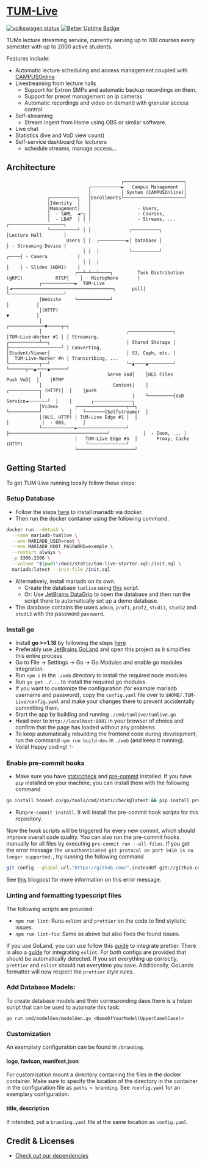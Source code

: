 # [TUM-Live](https://live.rbg.tum.de)

[![volkswagen status](https://auchenberg.github.io/volkswagen/volkswargen_ci.svg?v=1)](https://github.com/auchenberg/volkswagen) [![Better Uptime Badge](https://betteruptime.com/status-badges/v1/monitor/7hms.svg)](https://tum-live.betteruptime.com)


TUMs lecture streaming service, currently serving up to 100 courses every semester with up to 2000 active students.

Features include:
- Automatic lecture scheduling and access management coupled with [CAMPUSOnline](https://www.tugraz.at/tu-graz/organisationsstruktur/serviceeinrichtungen-und-stabsstellen/campusonline/)
- Livestreaming from lecture halls
  - Support for Extron SMPs and automatic backup recordings on them.
  - Support for preset management on ip cameras
  - Automatic recordings and video on demand with granular access control.
- Self-streaming
  - Stream ingest from Home using OBS or similar software.
- Live chat 
- Statistics (live and VoD view count)
- Self-service dashboard for lecturers 
  - schedule streams, manage access...

## Architecture

```
                                          ┌──────────────────────┐
                              ┌───────────►   Campus Management  │
                              │           │ System (CAMPUSOnline)│
               ┌──────────┐   │Enrollments└──────────────────────┘
               │Identity  │   │
               │Management│   │                 - Users,
               │  - SAML  ◄─┐ │                 - Courses,
               │  - LDAP  │ │ │                 - Streams, ...                               ┌────────────────────┐
               └──────────┘ │ │              ┌──────────┐                                    │Lecture Hall        │
                      Users │ │  ┌──────────►│ Database │                                    │ - Streaming Device │
                            │ │  │           └──────────┘                               ┌────┤ - Camera           │
                            │ │  │                                                      │    │ - Slides (HDMI)    │
                         ┌──┴─┴──┴────┐         Task Distribution (gRPC)            RTSP│    │ - Microphone       │
            ┌────────────►  TUM-Live  │◄─────────────────────────────────────┐      pull│    └────────────────────┘
            │Website     └────────────┘                                      │          │
            │(HTTP)                                                          ▼          │
            │                                                             ┌─────────────▼─────┬─┐
            │                               ┌────────────────┐            │TUM-Live-Worker #1 │ │ Streaming,
┌───────────┴──┐                            │ Shared Storage │            ├───────────────────┘ │ Converting,
│Student/Viewer│                            │ S3, Ceph, etc. │            │  TUM-Live-Worker #n │ Transcribing, ...
└───────────┬──┘                            └─▲────▲─────────┘            └──────┬──▲────▲──────┘
            │                        Serve Vod│    │HLS Files            Push VoD│  │    │RTMP
            │                          Content│    │         ┌───────────┐ (HTTP)│  │    │push
            │                                 │    └─────────┤VoD Service◄───────┘  │    │       ┌──────────────┐
            │Videos      ┌──────────────────┬─┴┐             └───────────┘          │    └───────┤Selfstreamer  │
            │(HLS, HTTP) │ TUM-Live Edge #1 │  │                                    │            │  - OBS,      │
            └────────────►──────────────────┘  ├────────────────────────────────────┘            │  - Zoom, ... │
                         │   TUM-Live Edge #n  │       Proxy, Cache (HTTP)                       └──────────────┘
                         └─────────────────────┘
```

## Getting Started

To get TUM-Live running locally follow these steps:

### Setup Database
- Follow the steps [here](https://mariadb.com/kb/en/installing-and-using-mariadb-via-docker/) to install mariadb via docker.
- Then run the docker container using the following command.
```bash
docker run --detach \
  --name mariadb-tumlive \
  --env MARIADB_USER=root \
  --env MARIADB_ROOT_PASSWORD=example \
  --restart always \
  -p 3306:3306 \
  --volume "$(pwd)"/docs/static/tum-live-starter.sql:/init.sql \
  mariadb:latest --init-file /init.sql
```
- Alternatively, install mariadb on its own.
  - Create the database `tumlive` using [this](https://github.com/joschahenningsen/TUM-Live/files/8505487/tum-live-starter.zip) script.
  - Or: Use [JetBrains DataGrip](https://www.jetbrains.com/datagrip/) to open the database and then run the script there to automatically set up a demo database.
- The database contains the users `admin`, `prof1`, `prof2`, `studi1`, `studi2` and `studi3` with the password `password`.

### Install go

- Install **go >=1.18** by following the steps [here](https://go.dev/doc/install)
- Preferably use [JetBrains GoLand](https://youtu.be/vetAfxQxyJE) and open this project as it simplifies this entire process
- Go to File -> Settings -> Go -> Go Modules and enable go modules integration.
- Run `npm i` in the `./web` directory to install the required node modules
- Run `go get ./...` to install the required go modules
- If you want to customize the configuration (for example mariadb username and password), copy the `config.yaml` file over to `$HOME/.TUM-Live/config.yaml` and make your changes there to prevent accidentally committing them.
- Start the app by building and running `./cmd/tumlive/tumlive.go`
- Head over to `http://localhost:8081` in your browser of choice and confirm that the page has loaded without any problems.
- To keep automatically rebuilding the frontend code during development, run the command `npm run build-dev` in `./web` (and keep it running).
- Voilà! Happy coding! :sparkles:

### Enable pre-commit hooks

- Make sure you have [staticcheck](https://staticcheck.io/docs/getting-started/)
and [pre-commit](https://pre-commit.com/#install) installed. If you have `pip` installed on your machine, you can install them with the following command
```bash
go install honnef.co/go/tools/cmd/staticcheck@latest && pip install pre-commit
```
- Run`pre-commit install`. It will install the pre-commit hook scripts for this repository.

Now the hook scripts will be triggered for every new commit, which should improve overall code quality.
You can also run the pre-commit hooks manually for all files by executing `pre-commit run --all-files`. If you get the error message `The unauthenticated git protocol on port 9418 is no longer supported.`, try running the following command
```bash
git config --global url."https://github.com/".insteadOf git://github.com/
```
See [this](https://github.blog/2021-09-01-improving-git-protocol-security-github/) blogpost for more information on this error message.
### Linting and formatting typescript files

The following scripts are provided:

- `npm run lint`: Runs `eslint` and `prettier` on the code to find stylistic issues.
- `npm run lint-fix`: Same as above but also fixes the found issues.

If you use GoLand, you can use follow this [guide](https://www.jetbrains.com/help/idea/prettier.html) to integrate
prettier. There is also a [guide](https://www.jetbrains.com/help/go/eslint.html) for integrating `eslint`. For both configs are provided that should be automatically detected. If you set everything up correctly,
`prettier` and `eslint` should run everytime you save. Additionally, GoLands formatter will now respect the `prettier`
style rules.

### Add Database Models:

To create database models and their corresponding daos there is a helper script that can be used to automate this task:

```shell
go run cmd/modelGen/modelGen.go <NameOfYourModel(UpperCamelCase)>
```

### Customization

An exemplary configuration can be found in `/branding`.

#### logo, favicon, manifest.json

For customization mount a directory containing the files in the docker container. Make sure to 
specify the location of the directory in the container in the configuration file as `paths > branding`. 
See `/config.yaml` for an exemplary configuration.

#### title, description
If intended, put a `branding.yaml` file at the same location as `config.yaml`.

## Credit & Licenses

- [Check out our dependencies](https://github.com/joschahenningsen/TUM-Live/network/dependencies)
